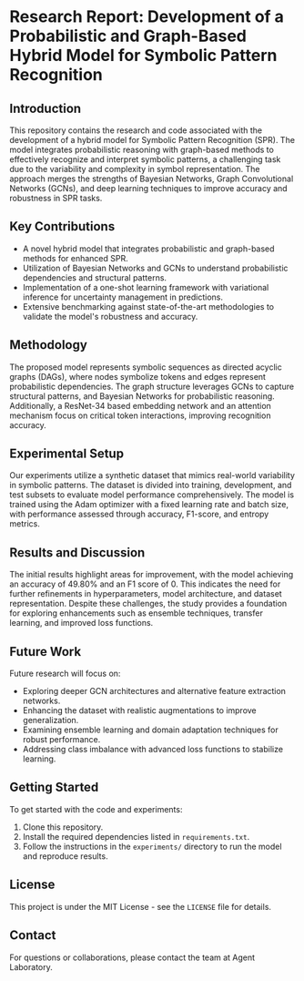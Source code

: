 
# Research Report: Development of a Probabilistic and Graph-Based Hybrid Model for Symbolic Pattern Recognition

## Introduction
This repository contains the research and code associated with the development of a hybrid model for Symbolic Pattern Recognition (SPR). The model integrates probabilistic reasoning with graph-based methods to effectively recognize and interpret symbolic patterns, a challenging task due to the variability and complexity in symbol representation. The approach merges the strengths of Bayesian Networks, Graph Convolutional Networks (GCNs), and deep learning techniques to improve accuracy and robustness in SPR tasks.

## Key Contributions
- A novel hybrid model that integrates probabilistic and graph-based methods for enhanced SPR.
- Utilization of Bayesian Networks and GCNs to understand probabilistic dependencies and structural patterns.
- Implementation of a one-shot learning framework with variational inference for uncertainty management in predictions.
- Extensive benchmarking against state-of-the-art methodologies to validate the model's robustness and accuracy.

## Methodology
The proposed model represents symbolic sequences as directed acyclic graphs (DAGs), where nodes symbolize tokens and edges represent probabilistic dependencies. The graph structure leverages GCNs to capture structural patterns, and Bayesian Networks for probabilistic reasoning. Additionally, a ResNet-34 based embedding network and an attention mechanism focus on critical token interactions, improving recognition accuracy.

## Experimental Setup
Our experiments utilize a synthetic dataset that mimics real-world variability in symbolic patterns. The dataset is divided into training, development, and test subsets to evaluate model performance comprehensively. The model is trained using the Adam optimizer with a fixed learning rate and batch size, with performance assessed through accuracy, F1-score, and entropy metrics.

## Results and Discussion
The initial results highlight areas for improvement, with the model achieving an accuracy of 49.80% and an F1 score of 0. This indicates the need for further refinements in hyperparameters, model architecture, and dataset representation. Despite these challenges, the study provides a foundation for exploring enhancements such as ensemble techniques, transfer learning, and improved loss functions.

## Future Work
Future research will focus on:
- Exploring deeper GCN architectures and alternative feature extraction networks.
- Enhancing the dataset with realistic augmentations to improve generalization.
- Examining ensemble learning and domain adaptation techniques for robust performance.
- Addressing class imbalance with advanced loss functions to stabilize learning.

## Getting Started
To get started with the code and experiments:
1. Clone this repository.
2. Install the required dependencies listed in `requirements.txt`.
3. Follow the instructions in the `experiments/` directory to run the model and reproduce results.

## License
This project is under the MIT License - see the `LICENSE` file for details.

## Contact
For questions or collaborations, please contact the team at Agent Laboratory.

```
